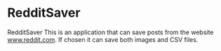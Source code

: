 # RedditSaver
RedditSaver This is an application that can save posts from the website www.reddit.com. If chosen it can save both images and CSV files.
